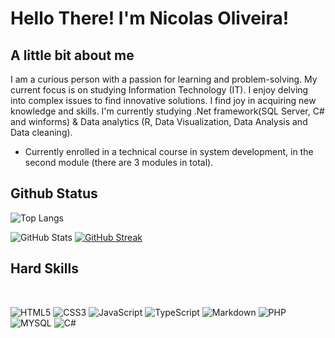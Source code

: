 # Hello There! I'm Nicolas Oliveira!

## A little bit about me
  
I am a curious person with a passion for learning and problem-solving. My current focus is on studying Information Technology (IT). I enjoy delving into complex issues to find innovative solutions. I find joy in acquiring new knowledge and skills. I'm currently studying .Net framework(SQL Server, C# and winforms) & Data analytics (R, Data Visualization, Data Analysis and Data cleaning). 
- Currently enrolled in a technical course in system development, in the second module (there are 3 modules in total).

## Github Status

![Top Langs](https://github-readme-stats-git-masterrstaa-rickstaa.vercel.app/api/top-langs/?username=nicolasgrotto&layout=compact&bg_color=000&border_color=30A3DC&title_color=E94D5F&text_color=FFF)

![GitHub Stats](https://github-readme-stats.vercel.app/api?username=nicolasgrotto&theme=transparent&bg_color=000&border_color=30A3DC&show_icons=true&icon_color=30A3DC&title_color=E94D5F&text_color=FFF)
[![GitHub Streak](https://streak-stats.demolab.com/?user=nicolasgrotto&theme=bear&background=000&border=30A3DC&dates=FFF)](https://git.io/streak-stats) 

## Hard Skills 

<br>

![HTML5](https://img.shields.io/badge/HTML5-000?style=for-the-badge&logo=html5) 
![CSS3](https://img.shields.io/badge/CSS3-000?style=for-the-badge&logo=css3&logoColor=264CE4)
![JavaScript](https://img.shields.io/badge/JavaScript-000?style=for-the-badge&logo=javascript) 
![TypeScript](https://img.shields.io/badge/TypeScript-000?style=for-the-badge&logo=typescript)
![Markdown](https://img.shields.io/badge/Markdown-000?style=for-the-badge&logo=markdown)
![PHP](https://img.shields.io/badge/php-000?style=for-the-badge&logo=php) 
![MYSQL](https://img.shields.io/badge/MySQL-000?style=for-the-badge&logo=MySQL)
![C#](https://img.shields.io/badge/C%23-000?style=for-the-badge&logo=c-sharp&logoColor=823085)






